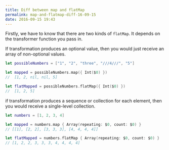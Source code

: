 ```yaml
---
title: Diff between map and flatMap
permalink: map-and-flatmap-diff-16-09-15
date: 2016-09-15 19:43
---
```


Firstly, we have to know that there are two kinds of `flatMap`. It depends on the transformer function you pass in.

If transformation produces an optional value, then you would just receive an array of non-optional values.

```swift
let possibleNumbers = ["1", "2", "three", "///4///", "5"]

let mapped = possibleNumbers.map({ Int($0) })
//  [1, 2, nil, nil, 5]

let flatMapped = possibleNumbers.flatMap({ Int($0) })
//  [1, 2, 5]
```

if transformation produces a sequence or collection for each element, then you would receive a single-level collection.

```swift
let numbers = [1, 2, 3, 4]

let mapped = numbers.map { Array(repeating: $0, count: $0) }
// [[1], [2, 2], [3, 3, 3], [4, 4, 4, 4]]

let flatMapped = numbers.flatMap { Array(repeating: $0, count: $0) }
// [1, 2, 2, 3, 3, 3, 4, 4, 4, 4]
```
